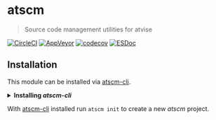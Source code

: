 # atscm

> Source code management utilities for atvise

[![CircleCI](https://circleci.com/gh/atSCM/atscm.svg?style=shield)](https://circleci.com/gh/atSCM/atscm)
[![AppVeyor](https://ci.appveyor.com/api/projects/status/d9e5vi6a7ygisjsr?svg=true&pendingText=windows%20tests%20pending&passingText=windows%20tests%20passing&failingText=windows%20tests%20failing)](https://ci.appveyor.com/project/LukasHechenberger/atscm)
[![codecov](https://codecov.io/gh/atSCM/atscm/branch/master/graph/badge.svg)](https://codecov.io/gh/atSCM/atscm)
[![ESDoc](https://doc.esdoc.org/github.com/atSCM/atscm/badge.svg)](https://doc.esdoc.org/github.com/atSCM/atscm/)

## Installation

This module can be installed via [atscm-cli](https://github.com/atSCM/atscm-cli).

<details>
<summary><strong>Installing <i>atscm-cli</i></strong></summary>

 - Make sure node.js (version 6 or later) is installed by running `node --version`.
 - Make sure npm is installed by running `npm --version`.
 - Run `npm install --global atscm-cli` to install *atscm-cli* globally. *You may have to run this command as an administrator.*

</details>

With [atscm-cli](https://github.com/atSCM/atscm-cli) installed run `atscm init` to create a new *atscm* project.

